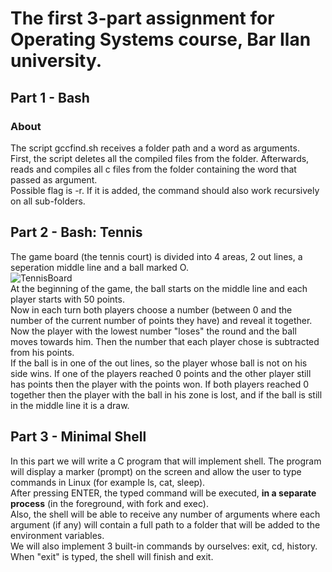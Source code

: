# The first 3-part assignment for Operating Systems course, Bar Ilan university.

## Part 1 - Bash
### About
The script gccfind.sh receives a folder path and a word as arguments.  
First, the script deletes all the compiled files from the folder. Afterwards, reads and compiles all c files from the folder containing the word that passed as argument.  
Possible flag is -r. If it is added, the command should also  work recursively on all sub-folders.  

## Part 2 - Bash: Tennis

The game board (the tennis court) is divided into 4 areas, 2 out lines, a seperation middle line  and a ball marked O.  
![TennisBoard](https://user-images.githubusercontent.com/92651125/187092788-ba91ed10-3f83-4096-abcf-27a88c23179a.png)  
At the beginning of the game, the ball starts on the middle line and each player starts with 50 points.  
Now in each turn both players choose a number (between 0 and the number of the current number of points they have) and reveal it together. Now the player with the lowest number "loses" the round and the ball moves towards him. Then the number that each player chose is subtracted from his points.  
If the ball is in one of the out lines, so the player whose ball is not on his side wins. If one of the players reached 0 points and the other player still has points then the player with the points won. If both players reached 0 together then the player with the ball in his zone is lost, and if the ball is still in the middle line it is a draw.

## Part 3 - Minimal Shell

In this part we will write a C program that will implement shell. The program will display a marker  (prompt) on the screen and allow the user to type commands in Linux (for example ls, cat, sleep).  
After pressing ENTER, the typed command will be executed, **in a separate process** (in the foreground, with fork and exec).  
Also, the shell will be able to receive any number of arguments where each argument (if any) will contain a full path to a folder that will be added to the environment variables.  
We will also implement 3 built-in commands by ourselves: exit, cd, history.  
When "exit" is typed, the shell will finish and exit.
